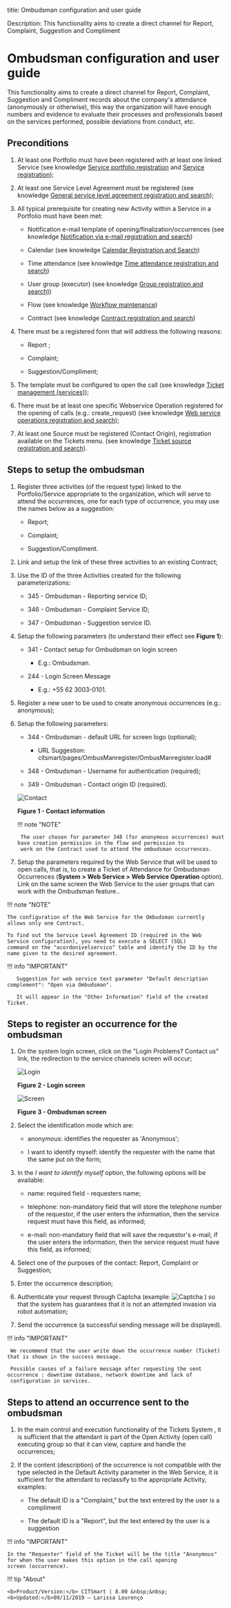 title: Ombudsman configuration and user guide

Description: This functionality aims to create a direct channel for Report, Complaint, Suggestion and Compliment

# Ombudsman configuration and user guide

This functionality aims to create a direct channel for Report, Complaint, Suggestion and Compliment records about the company's 
attendance (anonymously or otherwise), this way the organization will have enough numbers and evidence to evaluate their 
processes and professionals based on the services performed, possible deviations from conduct, etc.

Preconditions
------------------

1. At least one Portfolio must have been registered with at least one linked Service (see knowledge [Service portfolio registration](1) and [Service registration](2));

2. At least one Service Level Agreement must be registered (see knowledge [General service level agreement registration and search](3));

3. All typical prerequisite for creating new Activity within a Service in a Portfolio must have been met:

    - Notification e-mail template of opening/finalization/occurrences (see knowledge [Notification via e-mail registration and search](4))

    - Calendar (see knowledge [Calendar Registration and Search](5))

    - Time attendance (see knowledge [Time attendance registration and search](6))

    - User group (executor) (see knowledge [Group registration and search)](7))

    - Flow (see knowledge [Workflow maintenance](8))

    - Contract (see knowledge [Contract registration and search](9))

4. There must be a registered form that will address the following reasons:

    - Report ;
    
    - Complaint;

    - Suggestion/Compliment;

5. The template must be configured to open the call (see knowledge [Ticket management (services)](10));

6. There must be at least one specific Webservice Operation registered for the opening of calls (e.g.: create_request) (see knowledge [Web service operations registration and search](11));

7. At least one Source must be registered (Contact Origin), registration available on the Tickets menu. (see knowledge [Ticket source registration and search](12)).

Steps to setup the ombudsman
---------------------------------

1. Register three activities (of the request type) linked to the Portfolio/Service appropriate to the organization, which will 
serve to attend the occurrences, one for each type of occurrence, you may use the names below as a suggestion:

    - Report;

    - Complaint;

    - Suggestion/Compliment.

2. Link and setup the link of these three activities to an existing Contract;

3. Use the ID of the three Activities created for the following parameterizations:

    - 345 - Ombudsman - Reporting service ID;

    - 346 - Ombudsman - Complaint Service ID;

    - 347 - Ombudsman - Suggestion service ID.

4. Setup the following parameters (to understand their effect see **Figure 1**):

    - 341 - Contact setup for Ombudsman on login screen

        - E.g.: Ombudsman.

    - 244 - Login Screen Message

        - E.g.: +55 62 3003-0101.

5. Register a new user to be used to create anonymous occurrences (e.g.: anonymous);

6. Setup the following parameters:

    - 344 - Ombudsman - default URL for screen logo (optional);

        - URL Suggestion: citsmart/pages/OmbusManregister/OmbusManregister.load#

    - 348 - Ombudsman - Username for authentication (required);

    - 349 - Ombudsman - Contact origin ID (required).

    ![Contact](images/ouvidoria.img1.jpg)
    
    **Figure 1 - Contact information**

    !!! note "NOTE"

        The user chosen for parameter 348 (for anonymous occurrences) must have creation permission in the flow and permission to 
        work on the Contract used to attend the ombudsman occurrences.

7. Setup the parameters required by the Web Service that will be used to open calls, that is, to create a Ticket of Attendance 
for Ombudsman Occurrences (**System > Web Service > Web Service Operation** option). Link on the same screen the Web Service to 
the user groups that can work with the Ombudsman feature..

!!! note "NOTE"

    The configuration of the Web Service for the Ombudsman currently allows only one Contract.

    To find out the Service Level Agreement ID (required in the Web Service configuration), you need to execute a SELECT (SQL) 
    command on the "acordonivelservico" table and identify the ID by the name given to the desired agreement.

   !!! info "IMPORTANT"

       Suggestion for web service text parameter "Default description complement": "Open via Ombudsman".

       It will appear in the "Other Information" field of the created Ticket.

Steps to register an occurrence for the ombudsman
---------------------------------------------------

1. On the system login screen, click on the "Login Problems? Contact us" link, the redirection to the service channels screen 
will occur;

    ![Login](images/ouvidoria.img2.jpg)
    
    **Figure 2 - Login screen**

    ![Screen](images/ouvidoria.img3.jpg)
    
    **Figure 3 - Ombudsman screen**

2. Select the identification mode which are:

    - anonymous: identifies the requester as 'Anonymous';

    - I want to identify myself: identify the requester with the name that the same put on the form;

3. In the *I want to identify myself* option, the following options will be available:

    - name: required field - requesters name;

    - telephone: non-mandatory field that will store the telephone number of the requestor, if the user enters the information, 
    then the service request must have this field, as informed;

    - e-mail: non-mandatory field that will save the requestor's e-mail, if the user enters the information, then the service 
    request must have this field, as informed;

4. Select one of the purposes of the contact: Report, Complaint or Suggestion;

5. Enter the occurrence description;

6. Authenticate your request through Captcha (example: ![Captcha](images/ouvidoria.img4.jpg) ) so that the system has guarantees 
that it is not an attempted invasion via robot automation;

7. Send the occurrence (a successful sending message will be displayed).

!!! info "IMPORTANT"

     We recommend that the user write down the occurrence number (Ticket) that is shown in the success message.

     Possible causes of a failure message after requesting the sent occurrence : downtime database, network downtime and lack of 
     configuration in services.

Steps to attend an occurrence sent to the ombudsman
----------------------------------------------------------

1. In the main control and execution functionality of the Tickets System , it is sufficient that the attendant is part of the 
Open Activity (open call) executing group so that it can view, capture and handle the occurrences;

2. If the content (description) of the occurrence is not compatible with the type selected in the Default Activity parameter in 
the Web Service, it is sufficient for the attendant to reclassify to the appropriate Activity, examples:

    - The default ID is a "Complaint," but the text entered by the user is a compliment

    - The default ID is a "Report", but the text entered by the user is a suggestion

!!! info "IMPORTANT"

    In the "Requester" field of the Ticket will be the title "Anonymous" for when the user makes this option in the call opening 
    screen (occurrence).


[1]:/en-us/citsmart-platform-7/processes/portfolio-and-catalog/register.html
[2]:/en-us/citsmart-platform-7/processes/portfolio-and-catalog/services.html
[3]:/en-us/citsmart-platform-7/processes/service-level/register-sla.html
[4]:/en-us/citsmart-platform-7/additional-features/communication-and-notification/email/notification.html
[5]:/en-us/citsmart-platform-7/plataform-administration/time/create-calendar.html
[6]:/en-us/citsmart-platform-7/processes/service-level/time-attendance.html
[7]:/en-us/citsmart-platform-7/initial-settings/access-settings/user/group.html
[8]:/en-us/citsmart-platform-7/workflow/workflow-management.html
[9]:/en-us/citsmart-platform-7/additional-features/contract-management/use/register-contract.html
[10]:/en-us/citsmart-platform-7/processes/tickets/ticket-management.html
[11]:#
[12]:/en-us/citsmart-platform-7/processes/tickets/register-ticket-source.html


!!! tip "About"

    <b>Product/Version:</b> CITSmart | 8.00 &nbsp;&nbsp;
    <b>Updated:</b>09/11/2019 – Larissa Lourenço

